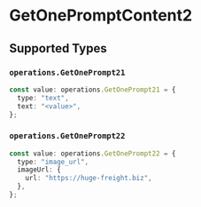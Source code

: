 # GetOnePromptContent2


## Supported Types

### `operations.GetOnePrompt21`

```typescript
const value: operations.GetOnePrompt21 = {
  type: "text",
  text: "<value>",
};
```

### `operations.GetOnePrompt22`

```typescript
const value: operations.GetOnePrompt22 = {
  type: "image_url",
  imageUrl: {
    url: "https://huge-freight.biz",
  },
};
```

